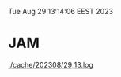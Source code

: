 Tue Aug 29 13:14:06 EEST 2023
# JAM
<a href='./cache/202308/29_13.log'>./cache/202308/29_13.log</a>
